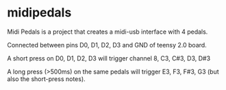 # midipedals

Midi Pedals is a project that creates a midi-usb interface with 4 pedals.


Connected between pins D0, D1, D2, D3 and GND of teensy 2.0 board.

A short press on D0, D1, D2, D3 will trigger channel 8, C3, C#3, D3, D#3

A long press (>500ms) on the same pedals will trigger E3, F3, F#3, G3 (but
also the short-press notes).



